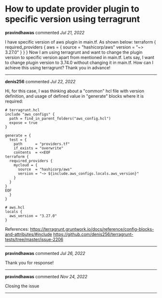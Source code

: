 # How to update provider plugin to specific version using terragrunt

**pravindhawas** commented *Jul 21, 2022*

I have specific version of aws plugin in main.tf. As shown below:
terraform {
  required_providers {
    aws = {
      source  = "hashicorp/aws"
      version = "~> 3.27.0"
    }
  }
}
Now I am using terragrunt and want to change the plugin version to specific version apart from mentioned in main.tf.
Lets say, I want to change plugin version to 3.74.0 without changing it in main.tf.
How can I achieve this using terragrunt? Thank you in advance! 
<br />
***


**denis256** commented *Jul 22, 2022*

Hi,
for this case, I was thinking about a "common" hcl file with version definition, and usage of defined value in "generate" blocks where it is required:

```
# terragrunt.hcl
include "aws_configs" {
  path = find_in_parent_folders("aws_config.hcl")
  expose = true
}

generate = {
  test = {
    path      = "providers.tf"
    if_exists = "overwrite"
    contents  = <<EOF
terraform {
  required_providers {
    mycloud = {
      source  = "hashicorp/aws"
      version = "~> ${include.aws_configs.locals.aws_version}"
    }
  }
}
EOF
  }
}

```

```
# aws.hcl
locals {
  aws_version = "3.27.0"
}
```

References:
https://terragrunt.gruntwork.io/docs/reference/config-blocks-and-attributes/#include
https://github.com/denis256/terragrunt-tests/tree/master/issue-2206
***

**pravindhawas** commented *Jul 26, 2022*

Thank you for response!
***

**pravindhawas** commented *Nov 24, 2022*

Closing the issue
***


